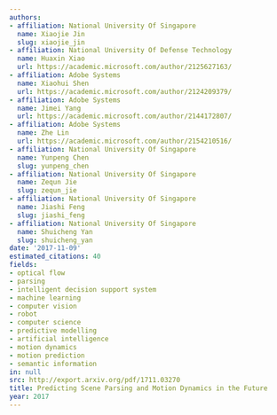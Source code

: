 ```yaml
---
authors:
- affiliation: National University Of Singapore
  name: Xiaojie Jin
  slug: xiaojie_jin
- affiliation: National University Of Defense Technology
  name: Huaxin Xiao
  url: https://academic.microsoft.com/author/2125627163/
- affiliation: Adobe Systems
  name: Xiaohui Shen
  url: https://academic.microsoft.com/author/2124209379/
- affiliation: Adobe Systems
  name: Jimei Yang
  url: https://academic.microsoft.com/author/2144172807/
- affiliation: Adobe Systems
  name: Zhe Lin
  url: https://academic.microsoft.com/author/2154210516/
- affiliation: National University Of Singapore
  name: Yunpeng Chen
  slug: yunpeng_chen
- affiliation: National University Of Singapore
  name: Zequn Jie
  slug: zequn_jie
- affiliation: National University Of Singapore
  name: Jiashi Feng
  slug: jiashi_feng
- affiliation: National University Of Singapore
  name: Shuicheng Yan
  slug: shuicheng_yan
date: '2017-11-09'
estimated_citations: 40
fields:
- optical flow
- parsing
- intelligent decision support system
- machine learning
- computer vision
- robot
- computer science
- predictive modelling
- artificial intelligence
- motion dynamics
- motion prediction
- semantic information
in: null
src: http://export.arxiv.org/pdf/1711.03270
title: Predicting Scene Parsing and Motion Dynamics in the Future
year: 2017
---
```

